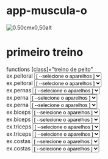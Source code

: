 # app-muscula-o
<!DOCTYPE html>
<html lang="pt-br">
<head>
    <meta charset="UTF-8">
    <meta name="viewport" content="width=device-width, initial-scale=1.0">
    <meta http-equiv="X-UA-Compatible" content="ie=edge">
    <title>App Musculação Matheus Deperon</title>
</head><img src="Bodybuilder Matheus" alt="0.50cmx0,50alt">
<body>

</body>
</html>
<h1>primeiro treino</h1>
functions [class]="treino de peito"
<div class="col-md-2">
  <label class="control-label" for="inputSuccess1">ex.peitoral</label>
  <select  data-toggle="tooltip" data-placement="bottom" title="selecione o tipo de aparelho" class="form-control input-sm"   id="cli_tppessoa"   name="cli_tppessoa" onchange="aplicaMascara(this.value)" >
  <option  value="TT">[ --selecione o aparelhos ]</option>                                    <option  value="1">supino reto</option>
  <option  value="2">supino declinado</option>
  </select>
  </div>
  <div class="col-md-2">
    <label class="control-label" for="inputSuccess1">ex.peitoral</label>
    <select  data-toggle="tooltip" data-placement="bottom" title="selecione o tipo de aparelho" class="form-control input-sm"   id="cli_tppessoa"   name="cli_tppessoa" onchange="aplicaMascara(this.value)" >
    <option  value="TT">[ --selecione o aparelhos ]</option>                                    <option  value="1">supino inclinado</option>
    <option  value="2">aparelho cross ower</option>
    </select>
    </div>
    <div class="col-md-2">
      <label class="control-label" for="inputSuccess1">ex.pernas</label>
      <select  data-toggle="tooltip" data-placement="bottom" title="selecione o tipo de aparelho" class="form-control input-sm"   id="cli_tppessoa"   name="cli_tppessoa" onchange="aplicaMascara(this.value)" >
      <option  value="TT">[ --selecione o aparelhos ]</option>                                    <option  value="1">agachamento barra</option>
      <option  value="2">cadeira extensora</option>
      </select>
      </div>
      <div class="col-md-2">
        <label class="control-label" for="inputSuccess1">ex.perna</label>
        <select  data-toggle="tooltip" data-placement="bottom" title="selecione o tipo de aparelho" class="form-control input-sm"   id="cli_tppessoa"   name="cli_tppessoa" onchange="aplicaMascara(this.value)" >
        <option  value="TT">[ --selecione o aparelhos ]</option>                                    <option  value="1">legday donaire</option>
        <option  value="2">sumo</option>
        </select>
        </div>
        <div class="col-md-2">
          <label class="control-label" for="inputSuccess1">ex.perna</label>
          <select  data-toggle="tooltip" data-placement="bottom" title="selecione o tipo de aparelho" class="form-control input-sm"   id="cli_tppessoa"   name="cli_tppessoa" onchange="aplicaMascara(this.value)" >
          <option  value="TT">[ --selecione o aparelhos ]</option>                                    <option  value="1">cadeira flexora</option>
          <option  value="2">panturilha</option>
          </select>
          </div>
          <div class="col-md-2">
            <label class="control-label" for="inputSuccess1">ex.biceps</label>
            <select  data-toggle="tooltip" data-placement="bottom" title="selecione o tipo de aparelho" class="form-control input-sm"   id="cli_tppessoa"   name="cli_tppessoa" onchange="aplicaMascara(this.value)" >
            <option  value="TT">[ --selecione o aparelhos ]</option>                                    <option  value="1">halteres alternado</option>
            <option  value="2">rosca direta</option>
            </select>
            </div>
            <div class="col-md-2">
              <label class="control-label" for="inputSuccess1">ex.biceps</label>
              <select  data-toggle="tooltip" data-placement="bottom" title="selecione o tipo de aparelho" class="form-control input-sm"   id="cli_tppessoa"   name="cli_tppessoa" onchange="aplicaMascara(this.value)" >
              <option  value="TT">[ --selecione o aparelhos ]</option>                                    <option  value="1">martelo</option>
              <option  value="2">barra livre</option>
              </select>
              </div>
              <div class="col-md-2">
                <label class="control-label" for="inputSuccess1">ex.triceps</label>
                <select  data-toggle="tooltip" data-placement="bottom" title="selecione o tipo de aparelho" class="form-control input-sm"   id="cli_tppessoa"   name="cli_tppessoa" onchange="aplicaMascara(this.value)" >
                <option  value="TT">[ --selecione o aparelhos ]</option>                                    <option  value="1">corda</option>
                <option  value="2">barra aparelho</option>
                </select>
                </div>
                <div class="col-md-2">
                  <label class="control-label" for="inputSuccess1">ex.triceps</label>
                  <select  data-toggle="tooltip" data-placement="bottom" title="selecione o tipo de aparelho" class="form-control input-sm"   id="cli_tppessoa"   name="cli_tppessoa" onchange="aplicaMascara(this.value)" >
                  <option  value="TT">[ --selecione o aparelhos ]</option>                                    <option  value="1">banco </option>
                  <option  value="2">drop set</option>
                  </select>
                  </div>
                  <div class="col-md-2">
                    <label class="control-label" for="inputSuccess1">ex.costas</label>
                    <select  data-toggle="tooltip" data-placement="bottom" title="selecione o tipo de aparelho" class="form-control input-sm"   id="cli_tppessoa"   name="cli_tppessoa" onchange="aplicaMascara(this.value)" >
                    <option  value="TT">[ --selecione o aparelhos ]</option>                                    <option  value="1">puxada baixa</option>
                    <option  value="2">puxada alta</option>
                    </select>
                    </div>
                    <div class="col-md-2">
                      <label class="control-label" for="inputSuccess1">ex.costas</label>
                      <select  data-toggle="tooltip" data-placement="bottom" title="selecione o tipo de aparelho" class="form-control input-sm"   id="cli_tppessoa"   name="cli_tppessoa" onchange="aplicaMascara(this.value)" >
                      <option  value="TT">[ --selecione o aparelhos ]</option>                                    <option  value="1">remada cavalinho</option>
                      <option  value="2">remada alternada</option>
                      </select>
                      </div>



